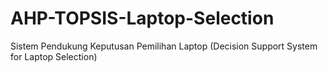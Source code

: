 # AHP-TOPSIS-Laptop-Selection
Sistem Pendukung Keputusan Pemilihan Laptop (Decision Support System for Laptop Selection)
